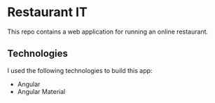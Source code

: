 # Restaurant IT
This repo contains a web application for running an online restaurant.

## Technologies
I used the following technologies to build this app:
- Angular
- Angular Material
